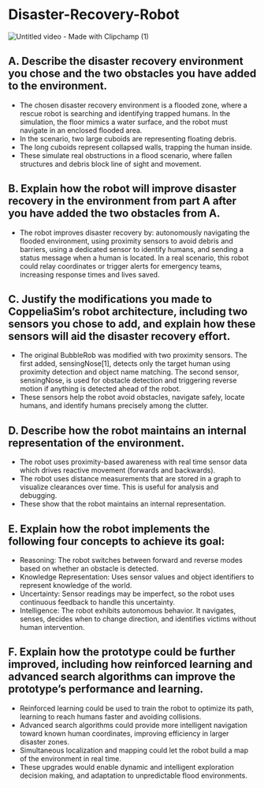 # Disaster-Recovery-Robot

![Untitled video - Made with Clipchamp (1)](https://github.com/user-attachments/assets/adb5efb1-b2f3-48cd-aa48-24583c4e19de)

## A.	Describe the disaster recovery environment you chose and the two obstacles you have added to the environment.
- The chosen disaster recovery environment is a flooded zone, where a rescue robot is searching and identifying trapped humans. In the simulation, the floor mimics a water surface, and the robot must navigate in an enclosed flooded area.
- In the scenario, two large cuboids are representing floating debris.
- The long cuboids represent collapsed walls, trapping the human inside.
- These simulate real obstructions in a flood scenario, where fallen structures and debris block line of sight and movement.
## B.	Explain how the robot will improve disaster recovery in the environment from part A after you have added the two obstacles from A.
- The robot improves disaster recovery by: autonomously navigating the flooded environment, using proximity sensors to avoid debris and barriers, using a dedicated sensor to identify humans, and sending a status message when a human is located. In a real scenario, this robot could relay coordinates or trigger alerts for emergency teams, increasing response times and lives saved.
## C.	Justify the modifications you made to CoppeliaSim’s robot architecture, including two sensors you chose to add, and explain how these sensors will aid the disaster recovery effort.
- The original BubbleRob was modified with two proximity sensors. The first added, sensingNose[1], detects only the target human using proximity detection and object name matching. The second sensor, sensingNose, is used for obstacle detection and triggering reverse motion if anything is detected ahead of the robot.
- These sensors help the robot avoid obstacles, navigate safely, locate humans, and identify humans precisely among the clutter.
## D.	Describe how the robot maintains an internal representation of the environment.
- The robot uses proximity-based awareness with real time sensor data which drives reactive movement (forwards and backwards).
- The robot uses distance measurements that are stored in a graph to visualize clearances over time. This is useful for analysis and debugging.
- These show that the robot maintains an internal representation. 
## E.	Explain how the robot implements the following four concepts to achieve its goal:
- Reasoning: The robot switches between forward and reverse modes based on whether an obstacle is detected.
- Knowledge Representation: Uses sensor values and object identifiers to represent knowledge of the world.
- Uncertainty: Sensor readings may be imperfect, so the robot uses continuous feedback to handle this uncertainty.
- Intelligence: The robot exhibits autonomous behavior. It navigates, senses, decides when to change direction, and identifies victims without human intervention.
## F.	Explain how the prototype could be further improved, including how reinforced learning and advanced search algorithms can improve the prototype’s performance and learning.
- Reinforced learning could be used to train the robot to optimize its path, learning to reach humans faster and avoiding collisions.
- Advanced search algorithms could provide more intelligent navigation toward known human coordinates, improving efficiency in larger disaster zones.
- Simultaneous localization and mapping could let the robot build a map of the environment in real time.
- These upgrades would enable dynamic and intelligent exploration decision making, and adaptation to unpredictable flood environments.

